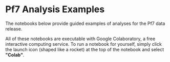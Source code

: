 # Pf7 Analysis Examples

The notebooks below provide guided examples of analyses for the Pf7 data release. 

All of these notebooks are executable with Google Colaboratory, a free interactive computing service. To run a notebook for yourself, simply click the launch icon (shaped like a rocket) at the top of the notebook and select **"Colab"**. 

```{tableofcontents}
```